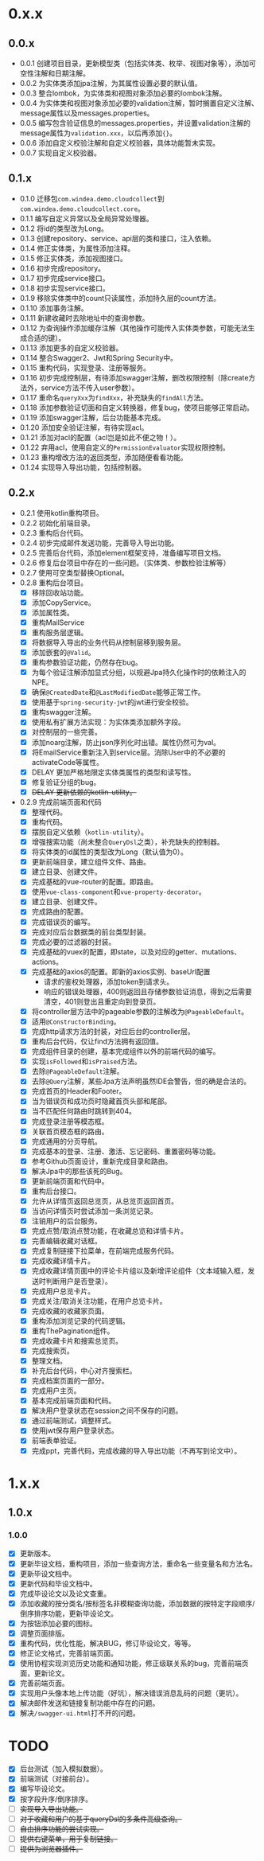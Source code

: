 # 0.x.x

## 0.0.x

* 0.0.1 创建项目目录，更新模型类（包括实体类、枚举、视图对象等），添加可空性注解和日期注解。
* 0.0.2 为实体类添加jpa注解，为其属性设置必要的默认值。
* 0.0.3 整合lombok，为实体类和视图对象添加必要的lombok注解。
* 0.0.4 为实体类和视图对象添加必要的validation注解，暂时搁置自定义注解、message属性以及messages.properties。
* 0.0.5 编写包含验证信息的messages.properties，并设置validation注解的message属性为`validation.xxx`，以后再添加`{}`。
* 0.0.6 添加自定义校验注解和自定义校验器，具体功能暂未实现。
* 0.0.7 实现自定义校验器。

## 0.1.x

* 0.1.0 迁移包`com.windea.demo.cloudcollect`到`com.windea.demo.cloudcollect.core`。
* 0.1.1 编写自定义异常以及全局异常处理器。
* 0.1.2 将id的类型改为Long。
* 0.1.3 创建repository、service、api层的类和接口，注入依赖。
* 0.1.4 修正实体类，为属性添加注释。
* 0.1.5 修正实体类，添加视图接口。
* 0.1.6 初步完成repository。
* 0.1.7 初步完成service接口。
* 0.1.8 初步实现service接口。
* 0.1.9 移除实体类中的count只读属性，添加持久层的count方法。
* 0.1.10 添加事务注解。
* 0.1.11 新建收藏时去除地址中的查询参数。
* 0.1.12 为查询操作添加缓存注解（其他操作可能传入实体类参数，可能无法生成合适的键）。
* 0.1.13 添加更多的自定义校验器。
* 0.1.14 整合Swagger2、Jwt和Spring Security中。
* 0.1.15 重构代码，实现登录、注册等服务。
* 0.1.16 初步完成控制层，有待添加swagger注解，删改权限控制（除create方法外，service方法不传入user参数）。
* 0.1.17 重命名`queryXxx`为`findXxx`，补充缺失的`findAll`方法。
* 0.1.18 添加参数验证切面和自定义转换器，修复bug，使项目能够正常启动。
* 0.1.19 添加swagger注解，后台功能基本完成。
* 0.1.20 添加安全验证注解，有待实现acl。
* 0.1.21 添加对acl的配置（acl岂是如此不便之物！）。
* 0.1.22 弃用acl，使用自定义的`PermissionEvaluator`实现权限控制。
* 0.1.23 重构增改方法的返回类型，添加随便看看功能。
* 0.1.24 实现导入导出功能，包括控制器。

## 0.2.x

* 0.2.1 使用kotlin重构项目。
* 0.2.2 初始化前端目录。
* 0.2.3 重构后台代码。
* 0.2.4 初步完成邮件发送功能，完善导入导出功能。
* 0.2.5 完善后台代码，添加element框架支持，准备编写项目文档。
* 0.2.6 修复后台项目中存在的一些问题。（实体类、参数检验注解等）
* 0.2.7 使用可空类型替换Optional。
* 0.2.8 重构后台项目。
  * [X] 移除回收站功能。
  * [X] 添加CopyService。
  * [X] 添加属性类。
  * [X] 重构MailService
  * [X] 重构服务层逻辑。
  * [X] 将数据导入导出的业务代码从控制层移到服务层。
  * [X] 添加嵌套的`@Valid`。
  * [X] 重构参数验证功能，仍然存在bug。
  * [X] 为每个验证注解添加显式分组，以规避Jpa持久化操作时的依赖注入的NPE。
  * [X] 确保`@CreatedDate`和`@LastModifiedDate`能够正常工作。
  * [X] 使用基于`spring-security-jwt`的jwt进行安全校验。
  * [X] 重构swagger注解。
  * [X] 使用私有扩展方法实现：为实体类添加额外字段。
  * [X] 对控制层的一些完善。
  * [X] 添加noarg注解，防止json序列化时出错。属性仍然可为val。
  * [X] 将EmailService重新注入到service层。消除User中的不必要的activateCode等属性。
  * [X] DELAY 更加严格地限定实体类属性的类型和读写性。
  * [X] 修复验证分组的bug。
  * [X] ~~DELAY 更新依赖的kotlin-utility。~~
* 0.2.9 完成前端页面和代码
  * [X] 整理代码。
  * [X] 重构代码。
  * [X] 摆脱自定义依赖（`kotlin-utility`）。
  * [X] 增强搜索功能（尚未整合`QueryDsl`之类），补充缺失的控制器。
  * [X] 将实体类的id属性的类型改为Long（默认值为0）。
  * [X] 更新前端目录，建立组件文件、路由。
  * [X] 建立目录、创建文件。
  * [X] 完成基础的vue-router的配置。即路由。
  * [X] 使用`vue-class-component`和`vue-property-decorator`。
  * [X] 建立目录、创建文件。
  * [X] 完成路由的配置。
  * [X] 完成错误页的编写。
  * [X] 完成对应后台数据类的前台类型封装。
  * [X] 完成必要的过滤器的封装。
  * [X] 完成基础的vuex的配置，即state，以及对应的getter、mutations、actions。
  * [X] 完成基础的axios的配置。即新的axios实例、baseUrl配置
    * 请求的鉴权处理器，添加token到请求头。
    * 响应的错误处理器，400则返回且存储参数验证消息，得到之后需要清空，401则登出且重定向到登录页。
  * [X] 将controller层方法中的pageable参数的注解改为`@PageableDefault`。
  * [X] 适用`@ConstructorBinding`。
  * [X] 完成http请求方法的封装，对应后台的controller层。
  * [X] 重构后台代码，仅让find方法拥有返回值。
  * [X] 完成组件目录的创建，基本完成组件以外的前端代码的编写。
  * [X] 实现`isFollowed`和`isPraised`方法。
  * [X] 去除`@PageableDefault`注解。
  * [X] 去除`@Query`注解，某些Jpa方法声明虽然IDE会警告，但的确是合法的。
  * [X] 完成首页的Header和Footer。
  * [X] 当为错误页和成功页时隐藏首页头部和尾部。
  * [X] 当不匹配任何路由时跳转到404。
  * [X] 完成登录注册等模态框。
  * [X] 关联首页模态框的路由。
  * [X] 完成通用的分页导航。
  * [X] 完成基本的登录、注册、激活、忘记密码、重置密码等功能。
  * [X] 参考Github页面设计，重新完成目录和路由。
  * [X] 解决Jpa中的那些该死的Bug。
  * [X] 更新前端页面和代码中。
  * [X] 重构后台接口。
  * [X] 允许从详情页返回总览页，从总览页返回首页。
  * [X] 当访问详情页时尝试添加一条浏览记录。
  * [X] 注销用户的后台服务。
  * [X] 完成点赞/取消点赞功能，在收藏总览和详情卡片。
  * [X] 完善编辑收藏对话框。
  * [X] 完成复制链接下拉菜单，在前端完成服务代码。
  * [X] 完成收藏详情卡片。
  * [X] 完成收藏详情页面中的评论卡片组以及新增评论组件（文本域输入框，发送时判断用户是否登录）。
  * [X] 完成用户总览卡片。
  * [X] 完成关注/取消关注功能，在用户总览卡片。
  * [X] 完成收藏的收藏家页面。
  * [X] 重构添加浏览记录的代码逻辑。
  * [X] 重构ThePagination组件。
  * [X] 完成收藏卡片和搜索总览页。
  * [X] 完成搜索页。
  * [X] 整理文档。
  * [X] 补充后台代码，中心对齐搜索栏。
  * [X] 完成档案页面的一部分。
  * [X] 完成用户主页。
  * [X] 基本完成前端页面和代码。
  * [X] 解决用户登录状态在session之间不保存的问题。
  * [X] 通过前端测试，调整样式。
  * [X] 使用jwt保存用户登录状态。
  * [X] 前端表单验证。
  * [X] 完成ppt，完善代码，完成收藏的导入导出功能（不再写到论文中）。

# 1.x.x

## 1.0.x

### 1.0.0

* [X] 更新版本。
* [X] 更新毕设文档，重构项目，添加一些查询方法，重命名一些变量名和方法名。
* [X] 更新毕设文档中。
* [X] 更新代码和毕设文档中。
* [X] 完成毕设论文以及论文查重。
* [X] 添加收藏的按分类名/按标签名非模糊查询功能，添加数据的按特定字段顺序/倒序排序功能，更新毕设论文。
* [X] 为按钮添加必要的图标。
* [X] 调整页面排版。
* [X] 重构代码，优化性能，解决BUG，修订毕设论文，等等。
* [X] 修正论文格式，完善前端页面。
* [X] 使用协程实现浏览历史功能和通知功能，修正级联关系的bug，完善前端页面，更新论文。
* [X] 完善前端页面。
* [X] 实现用户头像本地上传功能（好坑），解决错误消息乱码的问题（更坑）。
* [X] 解决邮件发送和链接复制功能中存在的问题。
* [X] 解决`/swagger-ui.html`打不开的问题。

# TODO

* [X] 后台测试（加入模拟数据）。
* [X] 前端测试（对接前台）。
* [X] 编写毕设论文。
* [X] 按字段升序/倒序排序。
* [ ] ~~实现导入导出功能。~~
* [ ] ~~对于收藏和用户的基于queryDsl的多条件高级查询。~~
* [ ] ~~自由排序功能的尝试实现。~~
* [ ] ~~提供右键菜单，用于复制链接。~~
* [ ] ~~提供为浏览器插件。~~
